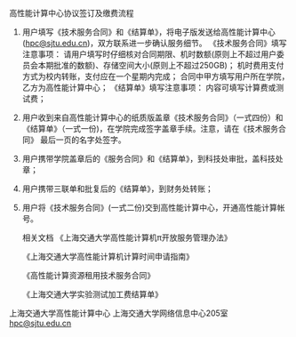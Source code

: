 高性能计算中心协议签订及缴费流程
 
1. 用户填写《技术服务合同》和《结算单》，将电子版发送给高性能计算中心(hpc@sjtu.edu.cn)，双方联系进一步确认服务细节。
《技术服务合同》填写注意事项：
请用户填写时仔细核对合同期限、机时数额(原则上不超过用户委员会本期批准的数额)、存储空间大小(原则上不超过250GB)；
机时费用支付方式为校内转账，支付应在一个星期内完成；
合同中甲方填写用户所在学院，乙方为高性能计算中心；
《结算单》填写注意事项：
内容可填写计算费或测试费；

2. 用户收到来自高性能计算中心的纸质版盖章《技术服务合同》（一式四份）和《结算单》（一式一份)，在学院完成签字盖章手续。注意，请在《技术服务合同》 最后一页的名字处签字。

3. 用户携带学院盖章后的《服务合同》和《结算单》，到科技处审批，盖科技处章；

4. 用户携带三联单和批复后的《结算单》，到财务处转账；

5. 用户将《技术服务合同》(一式二份)交到高性能计算中心，开通高性能计算帐号。
   
   相关文档
   《上海交通大学高性能计算机π开放服务管理办法》

   《上海交通大学高性能计算机计算时间申请指南》

   《高性能计算资源租用技术服务合同》 

   《上海交通大学实验测试加工费结算单》

  上海交通大学高性能计算中心
  上海交通大学网络信息中心205室
  hpc@sjtu.edu.cn


